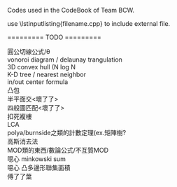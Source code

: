Codes used in the CodeBook of Team BCW.

use \lstinputlisting{filename.cpp} to include external file.  
  
=========  TODO  =========  
  
圓公切線公式/θ  
vonoroi diagram / delaunay trangulation  
3D convex hull (N log N  
K-D tree / nearest neighbor  
in/out center formula  
凸包  
半平面交<壞了了>  
四般圖匹配<壞了了>  
扣死複樓  
LCA  
polya/burnside之類的計數定理(ex.矩陣樹?  
高斯消去法  
MOD類的東西/數論公式/不互質MOD  
噁心 minkowski sum  
噁心 凸多邊形聯集面積  
傅了了葉  

